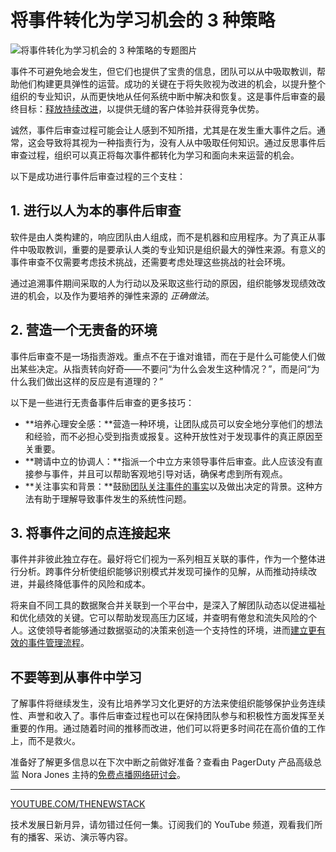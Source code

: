 # 将事件转化为学习机会的 3 种策略

![将事件转化为学习机会的 3 种策略的专题图片](https://cdn.thenewstack.io/media/2024/08/2fde8835-meeting-1024x576.jpg)

事件不可避免地会发生，但它们也提供了宝贵的信息，团队可以从中吸取教训，帮助他们构建更具弹性的运营。成功的关键在于将失败视为改进的机会，以提升整个组织的专业知识，从而更快地从任何系统中断中解决和恢复。这是事件后审查的最终目标：[释放持续改进](https://thenewstack.io/full-service-ownership-the-key-to-unlocking-business-and-customer-value/)，以提供无缝的客户体验并获得竞争优势。

诚然，事件后审查过程可能会让人感到不知所措，尤其是在发生重大事件之后。通常，这会导致将其视为一种指责行为，没有人从中吸取任何知识。通过反思事件后审查过程，组织可以真正将每次事件都转化为学习和面向未来运营的机会。

以下是成功进行事件后审查过程的三个支柱：

## 1. 进行以人为本的事件后审查

软件是由人类构建的，响应团队由人组成，而不是机器和应用程序。为了真正从事件中吸取教训，重要的是要承认人类的专业知识是组织最大的弹性来源。有意义的事件审查不仅需要考虑技术挑战，还需要考虑处理这些挑战的社会环境。

通过追溯事件期间采取的人为行动以及采取这些行动的原因，组织能够发现绩效改进的机会，以及作为要培养的弹性来源的 *正确做法*。

## 2. 营造一个无责备的环境

事件后审查不是一场指责游戏。重点不在于谁对谁错，而在于是什么可能使人们做出某些决定。从指责转向好奇——不要问“为什么会发生这种情况？”，而是问“为什么我们做出这样的反应是有道理的？”

以下是一些进行无责备事件后审查的更多技巧：

*   **培养心理安全感：**营造一种环境，让团队成员可以安全地分享他们的想法和经验，而不必担心受到指责或报复。这种开放性对于发现事件的真正原因至关重要。
*   **聘请中立的协调人：**指派一个中立方来领导事件后审查。此人应该没有直接参与事件，并且可以帮助客观地引导对话，确保考虑到所有观点。
*   **关注事实和背景：**鼓励[团队关注事件的事实](https://thenewstack.io/what-can-incident-teams-learn-from-crisis-management/)以及做出决定的背景。这种方法有助于理解导致事件发生的系统性问题。

## 3. 将事件之间的点连接起来

事件并非彼此独立存在。最好将它们视为一系列相互关联的事件，作为一个整体进行分析。跨事件分析使组织能够识别模式并发现可操作的见解，从而推动持续改进，并最终降低事件的风险和成本。

将来自不同工具的数据聚合并关联到一个平台中，是深入了解团队动态以促进福祉和优化绩效的关键。它可以帮助发现高压力区域，并查明有倦怠和流失风险的个人。这使领导者能够通过数据驱动的决策来创造一个支持性的环境，进而[建立更有效的事件管理流程](https://thenewstack.io/how-to-build-past-basic-automated-incident-response/)。

## 不要等到从事件中学习

了解事件将继续发生，没有比培养学习文化更好的方法来使组织能够保护业务连续性、声誉和收入了。事件后审查过程也可以在保持团队参与和积极性方面发挥至关重要的作用。通过随着时间的推移而改进，他们可以将更多时间花在高价值的工作上，而不是救火。

准备好了解更多信息以在下次中断之前做好准备？查看由 PagerDuty 产品高级总监 Nora Jones 主持的[免费点播网络研讨会](https://www.pagerduty.com/resources/webinar/stay-prepared-for-outages/)。

---

[YOUTUBE.COM/THENEWSTACK](https://youtube.com/thenewstack?sub_confirmation=1)

技术发展日新月异，请勿错过任何一集。订阅我们的 YouTube 频道，观看我们所有的播客、采访、演示等内容。